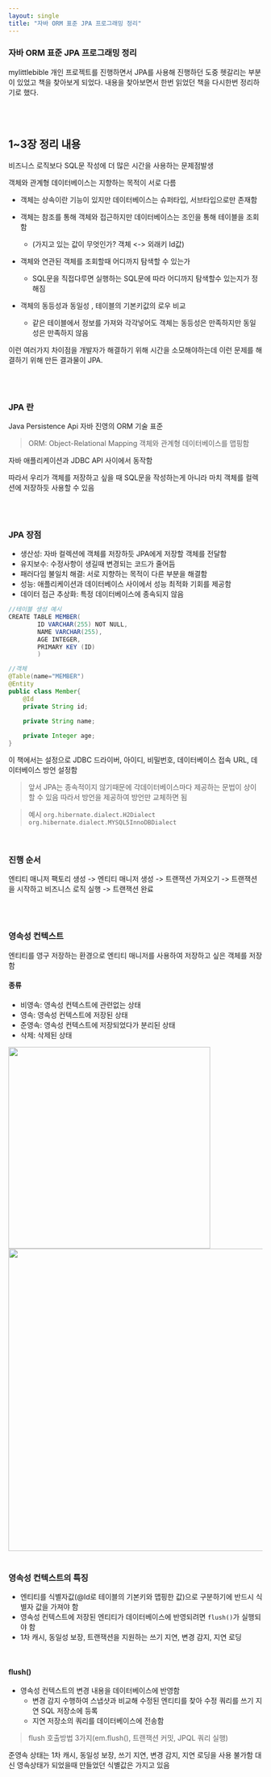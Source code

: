 ```yaml
---
layout: single
title: "자바 ORM 표준 JPA 프로그래밍 정리"
---
```


### 자바 ORM 표준 JPA 프로그래밍 정리

mylittlebible 개인 프로젝트를 진행하면서 JPA를 사용해 진행하던 도중 헷갈리는 부분이 있었고 책을 찾아보게 되었다. 내용을 찾아보면서 한번 읽었던 책을 다시한번 정리하기로 했다.

<br/>
<br/>

## 1~3장 정리 내용

비즈니스 로직보다 SQL문 작성에 더 많은 시간을 사용하는 문제점발생

객체와 관계형 데이터베이스는 지향하는 목적이 서로 다름

- 객체는 상속이란 기능이 있지만 데이터베이스는 슈퍼타입, 서브타입으로만 존재함

- 객체는 참조를 통해 객체와 접근하지만 데이터베이스는 조인을 통해 테이블을 조회함
    * (가지고 있는 값이 무엇인가? 객체 <-> 외래키 Id값)
- 객체와 연관된 객체를 조회할때 어디까지 탐색할 수 있는가
  * SQL문을 직접다루면 실행하는 SQL문에 따라 어디까지 탐색할수 있는지가 정해짐
- 객체의 동등성과 동일성 , 테이블의 기본키값의 로우 비교
  * 같은 테이블에서 정보를 가져와 각각넣어도 객체는 동등성은 만족하지만 동일성은 만족하지 않음 

이런 여러가지 차이점을 개발자가 해결하기 위해 시간을 소모해야하는데 이런 문제를 해결하기 위해 만든 결과물이 JPA.

<br/>
<br/>

### JPA 란
Java Persistence Api 자바 진영의 ORM 기술 표준
>ORM: Object-Relational Mapping 객체와 관계형 데이터베이스를 맵핑함

자바 애플리케이션과 JDBC API 사이에서 동작함

따라서 우리가 객체를 저장하고 싶을 때 SQL문을 작성하는게 아니라 마치 객체를 컬렉션에 저장하듯 사용할 수 있음

<br/>
<br/>

### JPA 장점

- 생산성: 자바 컬렉션에 객체를 저장하듯 JPA에게 저장할 객체를 전달함 
- 유지보수: 수정사항이 생길때 변경되는 코드가 줄어듬
- 패러다임 불일치 해결: 서로 지향하는 목적이 다른 부분을 해결함
- 성능: 애플리케이션과 데이터베이스 사이에서 성능 최적화 기회를 제공함
- 데이터 접근 추상화: 특정 데이터베이스에 종속되지 않음 

```java
//테이블 생성 예시
CREATE TABLE MEMBER(
        ID VARCHAR(255) NOT NULL,
        NAME VARCHAR(255),
        AGE INTEGER,
        PRIMARY KEY (ID)
        )

//객체
@Table(name="MEMBER")
@Entity
public class Member{
    @Id
    private String id;

    private String name;
    
    private Integer age;
}

```

이 책에서는 설정으로 JDBC 드라이버, 아이디, 비밀번호, 데이터베이스 접속 URL, 데이터베이스 방언 설정함
> 앞서 JPA는 종속적이지 않기때문에 각데이터베이스마다 제공하는 문법이 상이할 수 있음 따라서 방언을 제공하여 방언만 교체하면 됨

>예시 `org.hibernate.dialect.H2Dialect` `org.hibernate.dialect.MYSQL5InnoDBDialect`

<br/>

### 진행 순서
엔티티 매니저 팩토리 생성 -> 엔티티 매니저 생성 -> 트랜잭션 가져오기 -> 트랜잭션을 시작하고 비즈니스 로직 실행 -> 트랜잭션 완료


<br/>
<br/>

### 영속성 컨텍스트

엔티티를 영구 저장하는 환경으로 엔티티 매니저를 사용하여 저장하고 싶은 객체를 저장함

#### 종류
- 비영속: 영속성 컨텍스트에 관련없는 상태
- 영속: 영속성 컨텍스트에 저장된 상태
- 준영속: 영속성 컨텍스트에 저장되었다가 분리된 상태
- 삭제: 삭제된 상태

<!-- 생명주기 사진-->
<img src= "https://user-images.githubusercontent.com/58356031/209943031-f0c3a6d0-4c01-439e-924c-978dee75e791.png" width="400">

<br/>

<img src= "https://user-images.githubusercontent.com/58356031/209943305-57aeb37f-cebf-4212-bea3-6c7374b714d5.png" width="600">

<br/>
<br/>

### 영속성 컨텍스트의 특징
- 엔티티를 식별자값(@Id로 테이블의 기본키와 맵핑한 값)으로 구분하기에 반드시 식별자 값을 가져야 함
- 영속성 컨텍스트에 저장된 엔티티가 데이터베이스에 반영되려면 `flush()`가 실행되야 함
- 1차 캐시, 동일성 보장, 트랜잭션을 지원하는 쓰기 지연, 변경 감지, 지연 로딩

<br/>

#### flush()
- 영속성 컨텍스트의 변경 내용을 데이터베이스에 반영함
  * 변경 감지 수행하여 스냅샷과 비교해 수정된 엔티티를 찾아 수정 쿼리를 쓰기 지연 SQL 저장소에 등록
  * 지연 저장소의 쿼리를 데이터베이스에 전송함
  
> flush 호출방법 3가지(em.flush(), 트랜잭션 커밋, JPQL 쿼리 실행)

준영속 상태는 1차 캐시, 동일성 보장, 쓰기 지연, 변경 감지, 지연 로딩을 사용 불가함
대신 영속상태가 되었을때 만들었던 식별값은 가지고 있음
